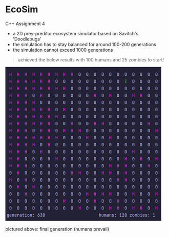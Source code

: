 # EcoSim
C++ Assignment 4

* a 2D prey-preditor ecosystem simulator based on Savitch's 'Doodlebugs'
* the simulation has to stay balanced for around 100-200 generations
* the simulation cannot exceed 1000 generations


  
> achieved the below results with 100 humans and 25 zombies to start!

![img.png](img.png)

pictured above: final generation (humans prevail)
